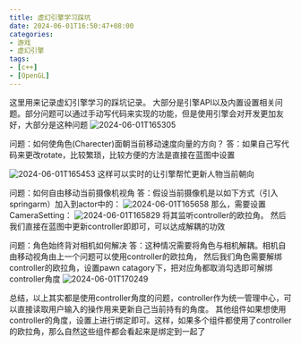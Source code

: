 ```yaml
---
title: 虚幻引擎学习踩坑
date: 2024-06-01T16:50:47+08:00
categories: 
- 游戏
- 虚幻引擎
tags: 
- [c++]
- [OpenGL]
---
```



这里用来记录虚幻引擎学习的踩坑记录。
大部分是引擎API以及内置设置相关问题。部分问题可以通过手动写代码来实现的功能，但是使用引擎会对开发更加友好，大部分是这种问题
![2024-06-01T165305](2024-06-01T165305.png)
<!-- more -->

<div class="note info">问题：如何使角色(Charecter)面朝当前移动速度向量的方向？
答：如果自己写代码来更改rotate，比较繁琐，比较方便的方法是直接在蓝图中设置

 ![2024-06-01T165453](2024-06-01T165453.png)
这样可以实时的让引擎帮忙更新人物当前朝向
</div>

问题：如何自由移动当前摄像机视角
答：假设当前摄像机是以如下方式（引入springarm）加入到actor中的：
![2024-06-01T165658](2024-06-01T165658.png)
那么，需要设置CameraSetting：
![2024-06-01T165829](2024-06-01T165829.png)
将其监听controller的欧拉角。
然后我们直接在蓝图中更新controller即即可，可以达成解耦的功效

问题：角色始终背对相机如何解决
答：这种情况需要将角色与相机解耦。相机自由移动视角由上一个问题可以使用controller的欧拉角，
然后我们角色需要解绑controller的欧拉角，设置pawn catagory下，把对应角都取消勾选即可解绑controller角度
![2024-06-01T170249](2024-06-01T170249.png)

总结，以上其实都是使用controller角度的问题，controller作为统一管理中心，可以直接读取用户输入的操作用来更新自己当前持有的角度。
其他组件如果想使用controller的角度，设置上进行绑定即可。这样，如果多个组件都使用了controller的欧拉角，那么自然这些组件都会看起来是绑定到一起了

